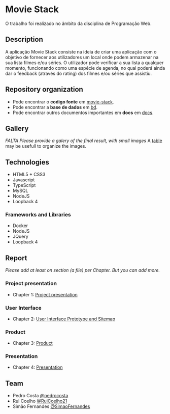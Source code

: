 # Movie Stack

O trabalho foi realizado no âmbito da disciplina de Programação Web.

## Description

A aplicação Movie Stack consiste na ideia de criar uma aplicação com o objetivo de fornecer aos utilizadores um local onde podem armazenar na sua lista filmes e/ou séries.
O utilizador pode verificar a sua lista a qualquer momento, funcionando como uma espécie de agenda, no qual poderá ainda dar o feedback (através do rating) dos filmes e/ou séries que assistiu.

## Repository organization
* Pode encontrar o **codigo fonte** em [movie-stack](https://github.com/movie-stack/report-main/tree/main/movie-stack).
* Pode encontrar a **base de dados** em [bd](https://github.com/movie-stack/report-main/tree/main/bd).
* Pode encontrar outros documentos importantes em **docs** em [docs](https://github.com/movie-stack/report-main/tree/main/docs).

## Gallery
_FALTA_
_Please provide a galery of the final result, with small images_
A [table](https://www.markdownguide.org/extended-syntax/#tables) may be usefull to organize the images.

## Technologies
* HTML5 + CSS3
* Javascript
* TypeScript
* MySQL
* NodeJS
* Loopback 4

### Frameworks and Libraries
* Docker
* NodeJS
* JQuery
* Loopback 4

## Report
_Please add at least on section (a file) per Chapter. But you can add more._

### Project presentation
* Chapter 1: [Project presentation](https://github.com/movie-stack/report-main/blob/main/docs/c1.md)
### User Interface 
* Chapter 2: [User Interface Prototype and Sitemap](https://github.com/movie-stack/report-main/blob/main/docs/c2.md)
### Product
* Chapter 3: [Product](https://github.com/movie-stack/report-main/blob/main/docs/c3.md)
### Presentation
* Chapter 4: [Presentation](https://github.com/movie-stack/report-main/blob/main/docs/c4.md)

## Team
* Pedro Costa [@pedrocosta](https://github.com/pedroscosta9)
* Rui Coelho [@RuiCoelho21](https://github.com/RuiCoelho21)
* Simão Fernandes [@SimaoFernandes](https://github.com/SimaoFernandes) 

